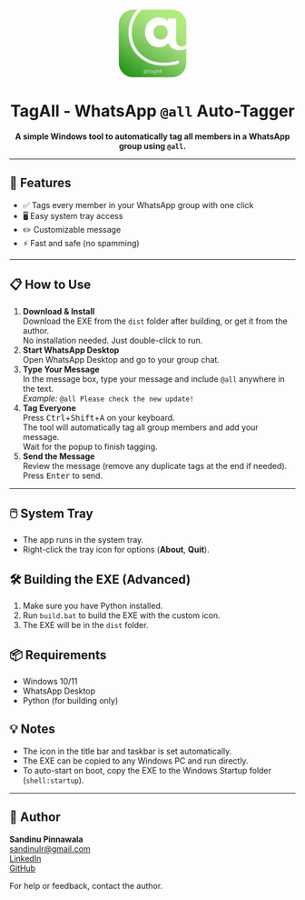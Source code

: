 <div align="center">
  <img src="Tagall.png" alt="TagAll Logo" width="120" />
  
  <h1>TagAll - WhatsApp <code>@all</code> Auto-Tagger</h1>
  <b>A simple Windows tool to automatically tag all members in a WhatsApp group using <code>@all</code>.</b>
</div>

---

## 🚀 Features

- ✅ Tags every member in your WhatsApp group with one click
- 🖥️ Easy system tray access
- ✏️ Customizable message
- ⚡ Fast and safe (no spamming)

---

## 📋 How to Use

<ol>
  <li><b>Download & Install</b><br>
    Download the EXE from the <code>dist</code> folder after building, or get it from the author.<br>
    No installation needed. Just double-click to run.
  </li>
  <li><b>Start WhatsApp Desktop</b><br>
    Open WhatsApp Desktop and go to your group chat.
  </li>
  <li><b>Type Your Message</b><br>
    In the message box, type your message and include <code>@all</code> anywhere in the text.<br>
    <i>Example:</i> <code>@all Please check the new update!</code>
  </li>
  <li><b>Tag Everyone</b><br>
    Press <kbd>Ctrl</kbd>+<kbd>Shift</kbd>+<kbd>A</kbd> on your keyboard.<br>
    The tool will automatically tag all group members and add your message.<br>
    Wait for the popup to finish tagging.
  </li>
  <li><b>Send the Message</b><br>
    Review the message (remove any duplicate tags at the end if needed).<br>
    Press <kbd>Enter</kbd> to send.
  </li>
</ol>

---

## 🖱️ System Tray
- The app runs in the system tray.
- Right-click the tray icon for options (<b>About</b>, <b>Quit</b>).

## 🛠️ Building the EXE (Advanced)
1. Make sure you have Python installed.
2. Run <code>build.bat</code> to build the EXE with the custom icon.
3. The EXE will be in the <code>dist</code> folder.

## 📦 Requirements
- Windows 10/11
- WhatsApp Desktop
- Python (for building only)

## 💡 Notes
- The icon in the title bar and taskbar is set automatically.
- The EXE can be copied to any Windows PC and run directly.
- To auto-start on boot, copy the EXE to the Windows Startup folder (<code>shell:startup</code>).

---

## 👤 Author

**Sandinu Pinnawala**  
<a href="mailto:sandinulr@gmail.com">sandinulr@gmail.com</a>  
[LinkedIn](https://www.linkedin.com/in/sandinu-pinnawala-b85b2b20a/)  
[GitHub](https://github.com/sandinu)

For help or feedback, contact the author.
